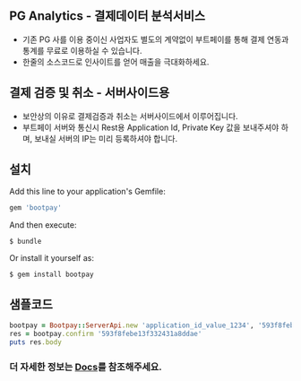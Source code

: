 
## PG Analytics - 결제데이터 분석서비스
* 기존 PG 사를 이용 중이신 사업자도 별도의 계약없이 부트페이를 통해 결제 연동과 통계를 무료로 이용하실 수 있습니다.
* 한줄의 소스코드로 인사이트를 얻어 매출을 극대화하세요.



## 결제 검증 및 취소 - 서버사이드용
* 보안상의 이유로 결제검증과 취소는 서버사이드에서 이루어집니다.
* 부트페이 서버와 통신시 Rest용 Application Id, Private Key 값을 보내주셔야 하며, 보내실 서버의 IP는 미리 등록하셔야 합니다.

## 설치 

Add this line to your application's Gemfile:

```ruby
gem 'bootpay'
```

And then execute:

    $ bundle

Or install it yourself as:

    $ gem install bootpay

## 샘플코드 

```ruby 
bootpay = Bootpay::ServerApi.new 'application_id_value_1234', '593f8febe13f332431a8ddaw'
res = bootpay.confirm '593f8febe13f332431a8ddae'
puts res.body
``` 


### 더 자세한 정보는 [Docs](https://docs.bootpay.co.kr/api/validate?languageCurrentIndex=4)를 참조해주세요. 
